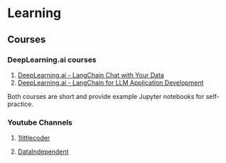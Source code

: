 # Learning

## Courses

### DeepLearning.ai courses

1. [DeepLearning.ai - LangChain Chat with Your Data](https://learn.deeplearning.ai/langchain-chat-with-your-data)
2. [DeepLearning.ai - LangChain for LLM Application Development](https://learn.deeplearning.ai/langchain)

Both courses are short and provide example Jupyter notebooks for self-practice.

### Youtube Channels

1. [1littlecoder](https://www.youtube.com/@1littlecoder)

2. [DataIndependent](https://www.youtube.com/@DataIndependent)